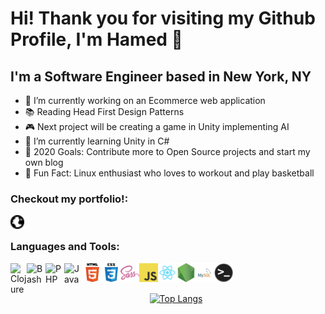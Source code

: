 # Hi! Thank you for visiting my Github Profile, I'm Hamed 👋

## I'm a Software Engineer based in New York, NY
-  🍔 I’m currently working on an Ecommerce web application
-  📚 Reading Head First Design Patterns
-  🎮 Next project will be creating a game in Unity implementing AI
-  🐍 I’m currently learning Unity in C#
-  🥅 2020 Goals: Contribute more to Open Source projects and start my own blog
-  🐧 Fun Fact: Linux enthusiast who loves to workout and play basketball


### Checkout my portfolio!:

[<img align="left" alt="codeSTACKr.com" width="22px" src="https://raw.githubusercontent.com/iconic/open-iconic/master/svg/globe.svg" />][website]
<br />
### Languages and Tools:

<img align="left" alt="Clojure" width="26px" src="https://upload.wikimedia.org/wikipedia/commons/thumb/5/5d/Clojure_logo.svg/220px-Clojure_logo.svg.png" />
<img align="left" alt="Bash" width="30px" src="https://d33wubrfki0l68.cloudfront.net/a1da522d0a3057a1bc3fb411fcbbf57a447c1146/65e71/img/symbol/svg/full_colored_dark.svg" />
<img align="left" alt="PHP" width="30px" src="https://images.vexels.com/media/users/3/166470/isolated/preview/73835fa38fba6d35aff9de603dc5044a-php-programming-language-icon-by-vexels.png" />
<img align="left" alt="Java" width="30px" src="https://img.favpng.com/17/0/17/java-logo-png-favpng-DLF12zZMm6yTJJKHT3vpx32ey.jpg" />
<img align="left" alt="HTML5" width="30px" src="https://raw.githubusercontent.com/github/explore/80688e429a7d4ef2fca1e82350fe8e3517d3494d/topics/html/html.png" />
<img align="left" alt="CSS3" width="30px" src="https://raw.githubusercontent.com/github/explore/80688e429a7d4ef2fca1e82350fe8e3517d3494d/topics/css/css.png" />
<img align="left" alt="Sass" width="30px" src="https://raw.githubusercontent.com/github/explore/80688e429a7d4ef2fca1e82350fe8e3517d3494d/topics/sass/sass.png" />
<img align="left" alt="JavaScript" width="30px" src="https://raw.githubusercontent.com/github/explore/80688e429a7d4ef2fca1e82350fe8e3517d3494d/topics/javascript/javascript.png" />
<img align="left" alt="React" width="30px" src="https://raw.githubusercontent.com/github/explore/80688e429a7d4ef2fca1e82350fe8e3517d3494d/topics/react/react.png" />
<img align="left" alt="Node.js" width="30px" src="https://raw.githubusercontent.com/github/explore/80688e429a7d4ef2fca1e82350fe8e3517d3494d/topics/nodejs/nodejs.png" />
<img align="left" alt="MySQL" width="30px" src="https://raw.githubusercontent.com/github/explore/80688e429a7d4ef2fca1e82350fe8e3517d3494d/topics/mysql/mysql.png" />
<img align="left" alt="HTML5" width="30px" src="https://raw.githubusercontent.com/github/explore/80688e429a7d4ef2fca1e82350fe8e3517d3494d/topics/terminal/terminal.png" />

<br />
<br />
<div align="center">

[![Top Langs](https://github-readme-stats.vercel.app/api/top-langs/?username=hdkid7&layout=compact)](https://github.com/anuraghazra/github-readme-stats)


</div>


[website]: https://hameddiakite.com
